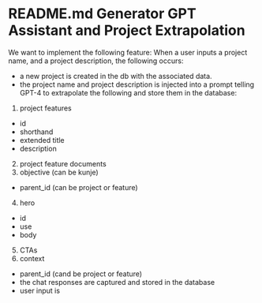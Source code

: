 # README.md Generator GPT Assistant and Project Extrapolation

We want to implement the following feature: When a user inputs a project name, and a project description, the following occurs:

- a new project is created in the db with the associated data.
- the project name and project description is injected into a prompt telling GPT-4 to extrapolate the following and store them in the database:
1. project features
- id
- shorthand
- extended title
- description
2. project feature documents
3. objective (can be kunje)
- parent_id (can be project or feature)
4. hero
- id
- use
- body
5. CTAs
6. context
- parent_id (cand be project or feature)
- the chat responses are captured and stored in the database
- user input is
